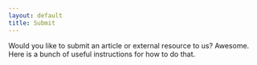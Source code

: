 ```yaml
---
layout: default
title: Submit
---
```


Would you like to submit an article or external resource to us? Awesome. Here is a bunch of useful instructions for how to do that.
